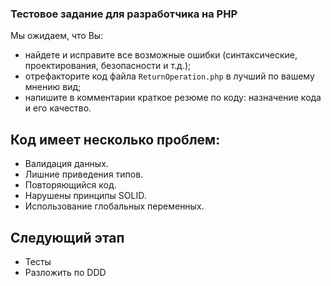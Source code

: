 ### Тестовое задание для разработчика на PHP
Мы ожидаем, что Вы:
* найдете и исправите все возможные ошибки (синтаксические, проектирования, безопасности и т.д.);
* отрефакторите код файла `ReturnOperation.php` в лучший по вашему мнению вид;
* напишите в комментарии краткое резюме по коду: назначение кода и его качество.


## Код имеет несколько проблем:

* Валидация данных.
* Лишние приведения типов.
* Повторяющийся код.
* Нарушены принципы SOLID.
* Использование глобальных переменных.

## Следующий этап
* Тесты
* Разложить по DDD
